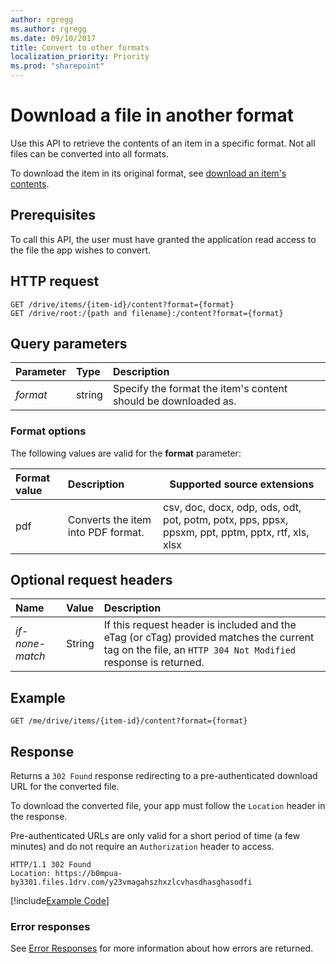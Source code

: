 ```yaml
---
author: rgregg
ms.author: rgregg
ms.date: 09/10/2017
title: Convert to other formats
localization_priority: Priority
ms.prod: "sharepoint"
---
```

# Download a file in another format

Use this API to retrieve the contents of an item in a specific format.
Not all files can be converted into all formats.

To download the item in its original format, see [download an item's contents](driveitem-get-content.md).

## Prerequisites

To call this API, the user must have granted the application read access to the file the app wishes to convert.

## HTTP request

<!-- { "blockType": "ignored" } -->

```http
GET /drive/items/{item-id}/content?format={format}
GET /drive/root:/{path and filename}:/content?format={format}
```

## Query parameters

| Parameter      | Type  | Description                                                    |
|:----------|:-------|:---------------------------------------------------------------|
| _format_  | string | Specify the format the item's content should be downloaded as. |


### Format options

The following values are valid for the **format** parameter:

| Format value | Description                        | Supported source extensions
|:-------------|:-----------------------------------|----------------------------
| pdf          | Converts the item into PDF format. | csv, doc, docx, odp, ods, odt, pot, potm, potx, pps, ppsx, ppsxm, ppt, pptm, pptx, rtf, xls, xlsx

## Optional request headers

| Name            | Value   | Description                                                                                                                                              |
|:----------------|:--------|:---------------------------------------------------------------------------------------------------------------------------------------------------------|
| _if-none-match_ | String  | If this request header is included and the eTag (or cTag) provided matches the current tag on the file, an `HTTP 304 Not Modified` response is returned. |

## Example

<!-- { "blockType": "request", "name": "convert-item-content", "scopes": "files.read" } -->

```http
GET /me/drive/items/{item-id}/content?format={format}
```

## Response

Returns a `302 Found` response redirecting to a pre-authenticated download URL for the converted file.

To download the converted file, your app must follow the `Location` header in the response.

Pre-authenticated URLs are only valid for a short period of time (a few minutes) and do not require an `Authorization` header to access.

<!-- { "blockType": "response", "@odata.type": "stream" } -->

```http
HTTP/1.1 302 Found
Location: https://b0mpua-by3301.files.1drv.com/y23vmagahszhxzlcvhasdhasghasodfi
```
[!include[Example Code]( ../includes/convert-item-content-snippets.md)]

### Error responses

See [Error Responses][error-response] for more information about how errors are returned.

[error-response]: /graph/errors
[file-facet]: ../resources/file.md

<!-- {
  "type": "#page.annotation",
  "description": "Convert the contents of an item in OneDrive to a different format.",
  "keywords": "convert,pdf,convert to pdf",
  "section": "documentation",
  "tocPath": "Items/Download formats"
} -->
